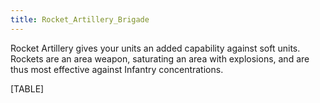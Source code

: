 ```yaml
---
title: Rocket_Artillery_Brigade
---
```



Rocket Artillery gives your units an added capability against soft
units. Rockets are an area weapon, saturating an area with explosions,
and are thus most effective against Infantry concentrations.

[TABLE]
